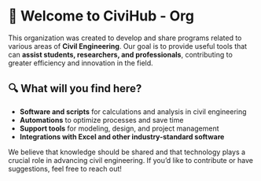 # 🚀 Welcome to CiviHub - Org 

This organization was created to develop and share programs related to various areas of **Civil Engineering**. Our goal is to provide useful tools that can **assist students, researchers, and professionals**, contributing to greater efficiency and innovation in the field.

## 🔍 What will you find here?
- **Software and scripts** for calculations and analysis in civil engineering  
- **Automations** to optimize processes and save time  
- **Support tools** for modeling, design, and project management  
- **Integrations with Excel and other industry-standard software**  

We believe that knowledge should be shared and that technology plays a crucial role in advancing civil engineering. If you’d like to contribute or have suggestions, feel free to reach out!
